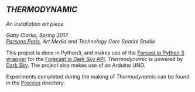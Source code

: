 ## *THERMODYNAMIC*
*An installation art piece*

*Gaby Clarke, Spring 2017*  
*[Parsons Paris](http://www.newschool.edu/parsons-paris/), Art Media and Technology Core Spatial Studio*

This project is done in Python3, and makes use of the [Forcast.io Python 3 wrapper](https://github.com/bitpixdigital/forecastiopy3) for the [Forecast.io Dark Sky API](https://darksky.net/dev/).  *Thermodynamic* is powered by [Dark Sky](https://darksky.net/poweredby/).  The project also makes use of an Arduino UNO.

Experiments completed during the making of *Thermodynamic* can be found in the [Process](https://github.com/gabyclarke/Thermodynamic/tree/master/Process) directory.
